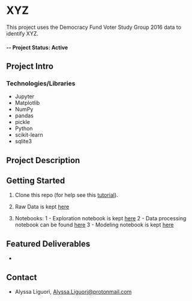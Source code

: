 # XYZ  
This project uses the Democracy Fund Voter Study Group 2016 data to identify XYZ.   

#### -- Project Status: Active

## Project Intro
 

### Technologies/Libraries

* Jupyter
* Matplotlib
* NumPy
* pandas
* pickle
* Python
* scikit-learn
* sqlite3

## Project Description


## Getting Started

1. Clone this repo (for help see this [tutorial](https://help.github.com/articles/cloning-a-repository/)).

2. Raw Data is kept [here](https://github.com/ali0003433/issues-voter-survey/blob/master/data/voter-survey-december16.csv)
    
3. Notebooks:
  1 - Exploration notebook is kept [here](https://github.com/ali0003433/issues-voter-survey/blob/dev/notebooks/1-al-exploration.ipynb)
  2 - Data processing notebook can be found [here](https://github.com/ali0003433/issues-voter-survey/tree/dev/notebooks)
  3 - Modeling notebook is kept [here](https://github.com/ali0003433/issues-voter-survey/blob/dev/notebooks/3-al-model-selection.ipynb)

## Featured Deliverables
* []()

## Contact
* Alyssa Liguori, Alyssa.Liguori@protonmail.com 
